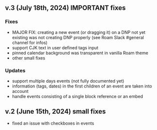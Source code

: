 ## v.3 (July 18th, 2024) IMPORTANT fixes

### Fixes
- MAJOR FIX: creating a new event (or dragging it) on a DNP not yet existing was not creating DNP properly (see Roam Slack #general channel for infos)
- support CJK text in user defined tags input
- pinned calendar background was transparent in vanilla Roam theme
- other small fixes

### Updates
- support multiple days events (not fully documented yet)
- information (tags, dates) in the first children of an event are taken into account
- handle events consisting of a single block reference or an embed

## v.2 (June 15th, 2024) small fixes

- fixed an issue with checkboxes in events
